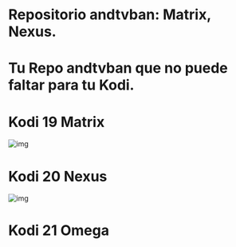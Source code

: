 # Repositorio andtvban: Matrix, Nexus. 

# Tu Repo andtvban que no puede faltar para tu Kodi.

# Kodi 19 Matrix
![img](https://i.imgur.com/FmHatKc.png)

# Kodi 20 Nexus
![img](https://i.imgur.com/19lQWCN.png)

# Kodi 21 Omega
